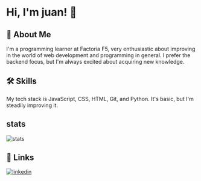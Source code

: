 # Hi, I'm juan! 👋


## 🚀 About Me
I'm a programming learner at Factoria F5, very enthusiastic about improving in the world of web development and programming in general. I prefer the backend focus, but I'm always excited about acquiring new knowledge.


## 🛠 Skills

My tech stack is JavaScript, CSS, HTML, Git, and Python. It's basic, but I'm steadily improving it.


## stats
![stats](http://github-profile-summary-cards.vercel.app/api/cards/profile-details?username=juancastro000&theme=default)
## 🔗 Links
[![linkedin](https://img.shields.io/badge/linkedin-0A66C2?style=for-the-badge&logo=linkedin&logoColor=white)](https://www.linkedin.com/)

